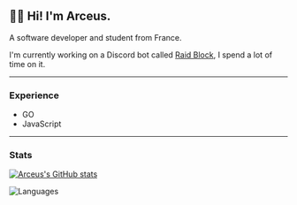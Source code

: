## 👋🏻 Hi! I'm Arceus.

A software developer and student from France.

I'm currently working on a Discord bot called [Raid Block](https://discord.com/oauth2/authorize?client_id=771031203771187231&scope=bot&permissions=8), I spend a lot of time on it.

---

### Experience

- GO
- JavaScript

---

### Stats

[![Arceus's GitHub stats](https://github-readme-stats.vercel.app/api?username=Arceus&title_color=7289DA&icon_color=7289DA&text_color=FFFFFF&bg_color=2C2F33&show_icons=true)](https://github.com/Arrceuss)

![Languages](https://github-readme-stats.vercel.app/api/top-langs/?username=Arceus&theme=onedark&layout=compact)
